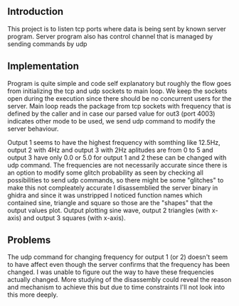 ## Introduction
This project is to listen tcp ports where data is being sent by known
server program. Server program also has control channel that is managed by
sending commands by udp

## Implementation
Program is quite simple and code self explanatory but roughly the flow goes
from initializing the tcp and udp sockets to main loop. We keep the sockets
open during the execution since there should be no concurrent users for the
server. Main loop reads the package from tcp sockets with frequency that is
defined by the caller and in case our parsed value for out3 (port 4003)
indicates other mode to be used, we send udp command to modify the server
behaviour.

Output 1 seems to have the highest frequency with somthing like 12.5Hz, output
2 with 4Hz and output 3 with 2Hz aplitudes are from 0 to 5 and output 3 have
only 0.0 or 5.0 for output 1 and 2 these can be changed with udp command. The
frequencies are not necessarily accurate since there is an option to modify
some glitch probability as seen by checking all possibilities to send udp
commands, so there might be some "glitches" to make this not compleately
accurate I disassemblied the server binary in ghidra and since it was
unstripped I noticed function names which contained sine, triangle and square
so those are the "shapes" that the output values plot. Output plotting sine
wave, output 2 triangles (with x-axis) and output 3 squares (with x-axis).

## Problems
The udp command for changing frequency for output 1 (or 2) doesn't seem to have
affect even though the server confirms that the frequency has been changed. I
was unable to figure out the way to have these frequencies actually changed.
More studying of the disassembly could reveal the reason and mechanism to
achieve this but due to time constraints I'll not look into this more deeply.
